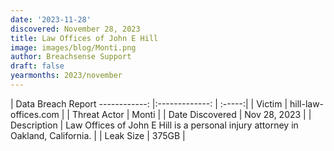 ```yaml
---
date: '2023-11-28'
discovered: November 28, 2023
title: Law Offices of John E Hill
image: images/blog/Monti.png
author: Breachsense Support
draft: false
yearmonths: 2023/november
---
```



| Data Breach Report
------------:     |:-------------:    | :-----:|
| Victim      | hill-law-offices.com      | 
| Threat Actor      | Monti      | 
| Date Discovered      | Nov 28, 2023      | 
| Description      | Law Offices of John E Hill is a personal injury attorney in Oakland, California.      | 
| Leak Size      | 375GB      | 


